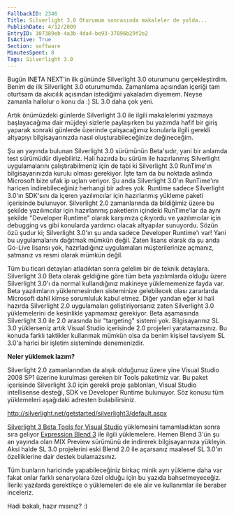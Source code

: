 ```yaml
---
FallbackID: 2346
Title: Silverlight 3.0 Oturumum sonrasında makaleler de yolda...
PublishDate: 4/12/2009
EntryID: 307389eb-4a3b-4da4-be93-37896b29f2e2
IsActive: True
Section: software
MinutesSpent: 0
Tags: Silverlight 3.0
---
```

Bugün INETA NEXT'in ilk gününde Silverlight 3.0 oturumunu
gerçekleştirdim. Benim de ilk Silverlight 3.0 oturumumda. Zamanlama
açısından içeriği tam oturtsam da akıcılık açısından istediğimi
yakaladım diyemem. Neyse zamanla hallolur o konu da :) SL 3.0 daha çok
yeni.

Artık önümüzdeki günlerde Silverlight 3.0 ile ilgili makalelerimi
yazmaya başlayacağıma dair müjdeyi sizlerle paylaşırken bu yazımda hafif
bir giriş yaparak sonraki günlerde üzerinde çalışacağımız konularla
ilgili gerekli altyapıyı bilgisayarınızda nasıl oluşturabileceğinize
değineceğim.

Şu an yayında bulunan Silverlight 3.0 sürümünün Beta'sıdır, yani bir
anlamda test sürümüdür diyebiliriz. Hali hazırda bu sürüm ile
hazırlanmış Silverlight uygulamalarını çalıştırabilmeniz için de tabi ki
Silverlight 3.0 RunTime'ın bilgisayarınızda kurulu olması gerekiyor.
İşte tam da bu noktada aslında Microsoft bize ufak ip uçları veriyor. Şu
anda Silverlight 3.0'ın RunTime'ını haricen indirebileceğiniz herhangi
bir adres yok. Runtime sadece Silverlight 3.0'ın SDK'sını da içeren
yazılımcılar için hazırlanmış yükleme paketi içerisinde bulunuyor.
Silverlight 2.0 zamanlarında da bildiğimiz üzere bu şekilde yazılımcılar
için hazırlanmış paketlerin içindeki RunTime'lar da aynı şekilde
"Developer Runtime" olarak karşımıza çıkıyordu ve yazılımcılar için
debugging vs gibi konularda yardımcı olacak altyapılar sunuyordu. Sözün
özü şudur ki; Silverlight 3.0'ın şu anda sadece Developer Runtime'ı var!
Yani bu uygulamalarını dağıtmak mümkün değil. Zaten lisans olarak da şu
anda Go-Live lisansı yok, hazırladığınız uygulamaları müşterilerinize
açmanız, satmanız vs resmi olarak mümkün değil.

Tüm bu ticari detayları atladıktan sonra gelelim bir de teknik
detaylara. Silverlight 3.0 Beta olarak geldiğine göre tüm beta
yazılımlarda olduğu üzere Silverlight 3.0'ı da normal kullandığınız
makineye yüklememenize fayda var. Beta yazılımların yüklenmesinden
sisteminize gelebilecek olası zararlarda Microsoft dahil kimse
sorumluluk kabul etmez. Diğer yandan eğer ki hali hazırda Silverlight
2.0 uygulamaları geliştiriyorsanız zaten Silverlight 3.0 yüklemelerini
de kesinlikle yapmamaız gerekiyor. Beta aşamasında Silverlight 3.0 ile
2.0 arasında bir "targeting" sistemi yok. Bilgisayarınız SL 3.0
yüklerseniz artık Visual Studio içerisinde 2.0 projeleri yaratamazsınız.
Bu konuda farklı taktikler kullanmak mümkün olsa da benim kişisel
tavsiyem SL 3.0'a harici bir işletim sisteminde denemenizdir.

**Neler yüklemek lazım?**

Silverlight 2.0 zamanlarından da alışık olduğunuz üzere yine Visual
Studio 2008 SP1 üzerine kurulması gereken bir Tools paketimiz var. Bu
paket içerisinde Silverlight 3.0 için gerekli proje şablonları, Visual
Studio intellisense desteği, SDK ve Developer Runtime bulunuyor. Söz
konusu tüm yüklemeleri aşağıdaki adresten bulabilirsiniz.

<http://silverlight.net/getstarted/silverlight3/default.aspx>

[Silverlight 3 Beta Tools for Visual
Studio](http://go.microsoft.com/fwlink/?LinkID=143571) yüklemesini
tamamladıktan sonra sıra geliyor [Expression Blend
3](http://www.microsoft.com/expression/blendpreview) ile ilgili
yüklemelere. Hemen Blend 3'ün şu an yayında olan MIX Preview sürümünü de
indirerek bilgisayarınıza yükleyin. Aksi halde SL 3.0 projelerini eski
Blend 2.0 ile açarsanız maalesef SL 3.0'ın özelliklerine dair destek
bulamazsınız.

Tüm bunların haricinde yapabileceğiniz birkaç minik ayrı yükleme daha
var fakat onlar farklı senaryolara özel olduğu için bu yazıda
bahsetmeyeceğiz. İleriki yazılarda gerektikçe o yüklemeleri de ele alır
ve kullanımlar ile beraber inceleriz.

Hadi bakalı, hazır mısınız? :)



